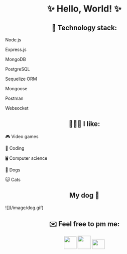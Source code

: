 <h1 align="center"> ✨ Hello, World! ✨</h1>

<h2 align="center"> 🔧 Technology stack: </h2>
<p align="center">
 <p>Node.js</p>
 <p>Express.js</p>
 <p>MongoDB</p>
 <p>PostgreSQL</p>
 <p>Sequelize ORM</p>
 <p>Mongoose</p>
 <p>Postman</p>
 <p>Websocket</p>
</p>


<h2 align="center">👨🏻‍💻 I like: </h2>
<p align="center">
 <p>🎮 Video games</p>
 <p>💯 Coding</p>
 <p>🖥 Computer science</p>
 <p>🐶 Dogs</p>
 <p>🐱 Cats</p>
</p>

<h2 align="center">My dog 🐶</h2>
![](/image/dog.gif)

<h2 align="center">✉️ Feel free to pm me:</h2>
<p align='center'>
<a href="https://t.me/zhpogorelov" title="Telegram!">
<img src="https://telegram.org/img/t_logo.svg?1" width='60px' height='60px' style='width: 40px; height: 40px;'></a>
<a href="https://wa.me/89825091864" title="Facebook corporation product">
<img src="https://www.freeiconspng.com/uploads/download-and-use-logo-whatsapp-png-clipart-3.png" width='60px' height='60px' style='width: 42px; height: 42px;'></a>
<a href="mailto:zhpogorelov@yandex.ru" title="Send me email, pls!">
<img src="https://www.freeiconspng.com/uploads/email-marketing-icon-email-icon-1.png" width='60px' height='60px' style='width: 40px; height: 30px;'></a>
</p>
</br>

